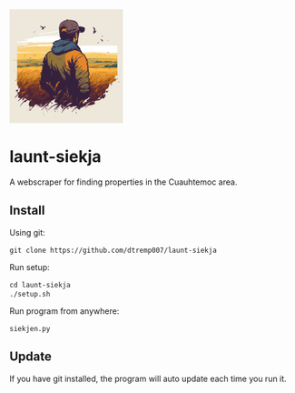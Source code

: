 <img src="launt-siekja-logo.png" width="200" height="200" />

# launt-siekja
A webscraper for finding properties in the Cuauhtemoc area.

## Install
Using git:
```
git clone https://github.com/dtremp007/launt-siekja
```
Run setup:
```
cd launt-siekja
./setup.sh
```
Run program from anywhere:
```
siekjen.py
```
## Update
If you have git installed, the program will auto update each time you run it.
